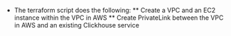 * The terraform script does the following:
** Create a VPC and an EC2 instance within the VPC in AWS
** Create PrivateLink between the VPC in AWS and an existing Clickhouse service



